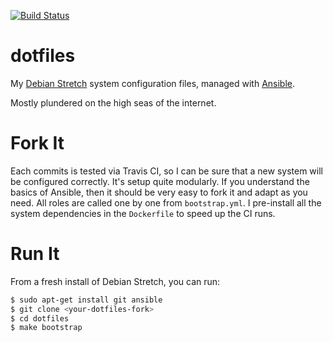 [![Build Status](https://travis-ci.org/lwm/dotfiles.svg?branch=master)](https://travis-ci.org/lwm/dotfiles)

# dotfiles

My [Debian Stretch] system configuration files, managed with [Ansible].

[Debian Stretch]: https://www.debian.org/
[Ansible]: https://www.ansible.com/

Mostly plundered on the high seas of the internet.

# Fork It

Each commits is tested via Travis CI, so I can be sure that a new system will
be configured correctly. It's setup quite modularly. If you understand the
basics of Ansible, then it should be very easy to fork it and adapt as you
need. All roles are called one by one from `bootstrap.yml`. I pre-install all
the system dependencies in the `Dockerfile` to speed up the CI runs.

# Run It

From a fresh install of Debian Stretch, you can run:

```bash
$ sudo apt-get install git ansible
$ git clone <your-dotfiles-fork>
$ cd dotfiles
$ make bootstrap
```
